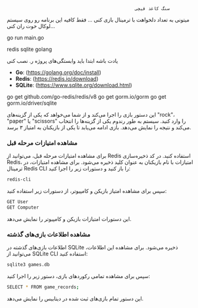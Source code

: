                                                     سنگ کاغذ قیچی

میتونی به تعداد دلخواهت با ترمینال بازی کنی ... فقط کافیه این برنامه رو روی سیستم لوکال خوت ران کنی...

go run main.go

redis
sqlite
golang

یادت باشه ابتدا باید وابستگی‌های پروژه ر. نصب کنی 

- **Go**:      (https://golang.org/doc/install) 
- **Redis**:   (https://redis.io/download) 
- **SQLite**:  (https://www.sqlite.org/download.html)

go get github.com/go-redis/redis/v8
go get gorm.io/gorm
go get gorm.io/driver/sqlite


این دستور بازی را اجرا می‌کند و از شما می‌خواهد که یکی از گزینه‌های "rock"، "paper" یا "scissors" را وارد کنید. سیستم به طور رندوم یکی از گزینه‌ها را انتخاب می‌کند و نتیجه را نمایش می‌دهد. بازی ادامه می‌یابد تا یکی از بازیکنان به امتیاز ۳ برسد.

### مشاهده امتیازات مرحله قبل

برای مشاهده امتیازات مرحله قبل، می‌توانید از Redis استفاده کنید. در کد ذخیره‌سازی Redis، امتیازات با نام بازیکنان به عنوان کلید ذخیره می‌شود. برای مشاهده امتیازات، در ترمینال Redis CLI را باز کنید و دستورات زیر را اجرا کنید:

```sh
redis-cli
```

سپس برای مشاهده امتیاز بازیکن و کامپیوتر، از دستورات زیر استفاده کنید:

```sh
GET User
GET Computer
```

این دستورات امتیازات بازیکن و کامپیوتر را نمایش می‌دهد.

### مشاهده اطلاعات بازی‌های گذشته

اطلاعات بازی‌های گذشته در SQLite ذخیره می‌شود. برای مشاهده این اطلاعات، می‌توانید از SQLite CLI استفاده کنید:

```sh
sqlite3 games.db
```

سپس برای مشاهده تمامی رکوردهای بازی، دستور زیر را اجرا کنید:

```sh
SELECT * FROM game_records;
```

این دستور تمام بازی‌های ثبت شده در دیتابیس را نمایش می‌دهد.
